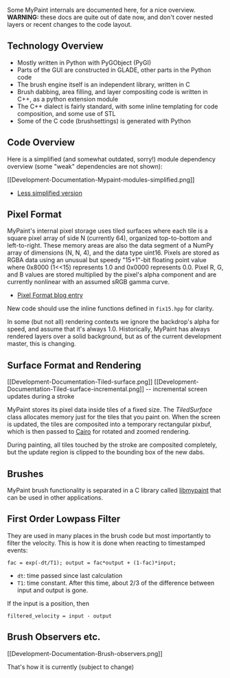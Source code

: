 Some MyPaint internals are documented here, for a nice overview. **WARNING:** these docs are quite out of date now, and don't cover nested layers or recent changes to the code layout.

## Technology Overview

-   Mostly written in Python with PyGObject (PyGI)
-   Parts of the GUI are constructed in GLADE, other parts in the Python code
-   The brush engine itself is an independent library, written in C
-   Brush dabbing, area filling, and layer compositing code is written in C++, as a python extension module
-   The C++ dialect is fairly standard, with some inline templating for code composition, and some use of STL
-   Some of the C code (brushsettings) is generated with Python

## Code Overview

Here is a simplified (and somewhat outdated, sorry!) module dependency overview (some "weak" dependencies are not shown):

[[Development-Documentation-Mypaint-modules-simplified.png]]

* [Less simplified version](Development-Documentation-Mypaint-modules-complex.png)

## Pixel Format

MyPaint's internal pixel storage uses tiled surfaces where each tile is a square pixel array of side N (currently 64), organized top-to-bottom and left-to-right. These memory areas are also the data segment of a NumPy array of dimensions (N, N, 4), and the data type uint16. Pixels are stored as RGBA data using an unusual but speedy "15+1"-bit floating point value where 0x8000 (1\<\<15) represents 1.0 and 0x0000 represents 0.0. Pixel R, G, and B values are stored multiplied by the pixel's alpha component and are currently nonlinear with an assumed sRGB gamma curve.

- [Pixel Format blog entry](http://mypaint.intilinux.com/?p=19)

New code should use the inline functions defined in `fix15.hpp` for clarity.

In some (but not all) rendering contexts we ignore the backdrop's alpha for speed, and assume that it's always 1.0. Historically, MyPaint has always rendered layers over a solid background, but as of the current development master, this is changing.

## Surface Format and Rendering

[[Development-Documentation-Tiled-surface.png]]
[[Development-Documentation-Tiled-surface-incremental.png]]
 -- incremental screen updates during a stroke

MyPaint stores its pixel data inside tiles of a fixed size. The *TiledSurface* class allocates memory just for the tiles that you paint on. When the screen is updated, the tiles are composited into a temporary rectangular pixbuf, which is then passed to [Cairo](http://www.cairographics.org/) for rotated and zoomed rendering.

During painting, all tiles touched by the stroke are composited completely, but the update region is clipped to the bounding box of the new dabs.

## Brushes

MyPaint brush functionality is separated in a C library called [libmypaint](https://github.com/mypaint/libmypaint) that can be used in other applications.

## First Order Lowpass Filter

They are used in many places in the brush code but most importantly to filter the velocity. This is how it is done when reacting to timestamped events:

    fac = exp(-dt/T1); output = fac*output + (1-fac)*input;

* `dt`: time passed since last calculation
* `T1`: time constant. After this time, about 2/3 of the difference between input and output is gone.

If the input is a position, then

    filtered_velocity = input - output

## Brush Observers etc.

[[Development-Documentation-Brush-observers.png]]

That's how it is currently (subject to change)

